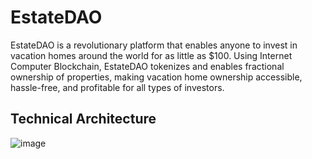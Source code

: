 # EstateDAO

EstateDAO is a revolutionary platform that enables anyone to invest in vacation homes around the world for as little as $100. Using Internet Computer Blockchain, EstateDAO tokenizes and enables fractional ownership of properties, making vacation home ownership accessible, hassle-free, and profitable for all types of investors.

## Technical Architecture

![image](https://github.com/user-attachments/assets/9f92f2fe-212f-4c22-9117-a1dd5878b801)
